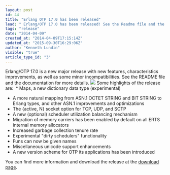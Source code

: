 ```yaml
---
layout: post
id: 44
title: "Erlang OTP 17.0 has been released"
lead: " Erlang/OTP 17.0 has been released! See the Readme file and the Documentation for more details. "
tags: "release"
date: "2014-04-09"
created_at: "2014-04-09T17:15:14Z"
updated_at: "2015-09-30T16:29:06Z"
author: "Kenneth Lundin"
visible: "true"
article_type_id: "3"
---
```


 Erlang/OTP 17.0 is a new major release with new features, characteristics improvements, as well as some minor incompatibilities. See the README file and the documentation for more details.
![](https://mail.google.com/mail/u/0/images/cleardot.gif)
 Some highlights of the release are:
  * Maps, a new dictionary data type (experimental)
* A more natural mapping from ASN.1 OCTET STRING and BIT STRING to Erlang types, and other ASN.1 improvements and optimizations
* The {active, N} socket option for TCP, UDP, and SCTP
* A new (optional) scheduler utilization balancing mechanism
* Migration of memory carriers has been enabled by default on all ERTS internal memory allocators
* Increased garbage collection tenure rate
* Experimental "dirty schedulers" functionality
* Funs can now be given names
* Miscellaneous unicode support enhancements
* A new version scheme for OTP its applications has been introduced

 You can find more information and download the release at the [download page](https://erlang.org/download.html).
